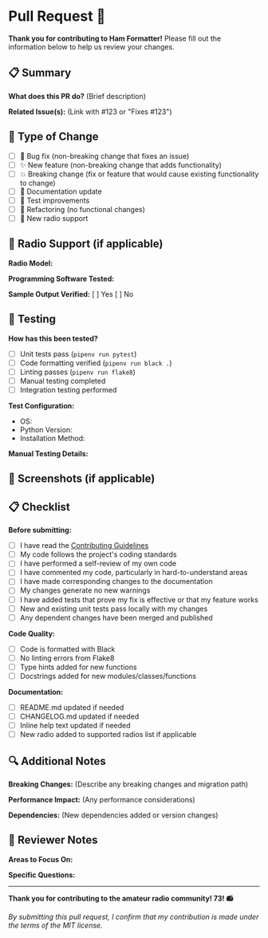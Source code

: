 # Pull Request 🚀

**Thank you for contributing to Ham Formatter!** Please fill out the information below to help us review your changes.

## 📋 Summary

**What does this PR do?** (Brief description)


**Related Issue(s):** (Link with #123 or "Fixes #123")


## 🔧 Type of Change

- [ ] 🐛 Bug fix (non-breaking change that fixes an issue)
- [ ] ✨ New feature (non-breaking change that adds functionality)
- [ ] 💥 Breaking change (fix or feature that would cause existing functionality to change)
- [ ] 📖 Documentation update
- [ ] 🧪 Test improvements
- [ ] 🔧 Refactoring (no functional changes)
- [ ] 📡 New radio support

## 📡 Radio Support (if applicable)

**Radio Model:**


**Programming Software Tested:**


**Sample Output Verified:** [ ] Yes [ ] No

## 🧪 Testing

**How has this been tested?**
- [ ] Unit tests pass (`pipenv run pytest`)
- [ ] Code formatting verified (`pipenv run black .`)
- [ ] Linting passes (`pipenv run flake8`)
- [ ] Manual testing completed
- [ ] Integration testing performed

**Test Configuration:**
- OS:
- Python Version:
- Installation Method:

**Manual Testing Details:**


## 📸 Screenshots (if applicable)

<!-- Add screenshots of CLI output, CSV files, etc. -->

## 📋 Checklist

**Before submitting:**
- [ ] I have read the [Contributing Guidelines](CONTRIBUTING.md)
- [ ] My code follows the project's coding standards
- [ ] I have performed a self-review of my own code
- [ ] I have commented my code, particularly in hard-to-understand areas
- [ ] I have made corresponding changes to the documentation
- [ ] My changes generate no new warnings
- [ ] I have added tests that prove my fix is effective or that my feature works
- [ ] New and existing unit tests pass locally with my changes
- [ ] Any dependent changes have been merged and published

**Code Quality:**
- [ ] Code is formatted with Black
- [ ] No linting errors from Flake8
- [ ] Type hints added for new functions
- [ ] Docstrings added for new modules/classes/functions

**Documentation:**
- [ ] README.md updated if needed
- [ ] CHANGELOG.md updated if needed
- [ ] Inline help text updated if needed
- [ ] New radio added to supported radios list if applicable

## 🔍 Additional Notes

**Breaking Changes:** (Describe any breaking changes and migration path)


**Performance Impact:** (Any performance considerations)


**Dependencies:** (New dependencies added or version changes)


## 🤝 Reviewer Notes

**Areas to Focus On:**


**Specific Questions:**


---

**Thank you for contributing to the amateur radio community! 73! 📻**

*By submitting this pull request, I confirm that my contribution is made under the terms of the MIT license.*
